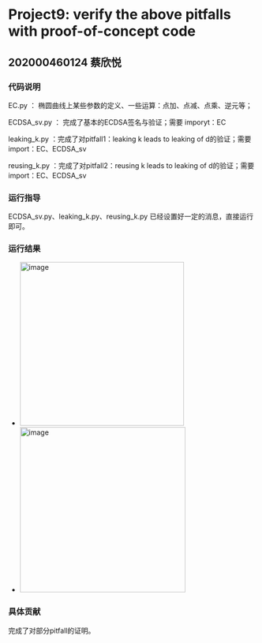 # Project9: verify the above pitfalls with proof-of-concept code


## 202000460124 蔡欣悦

### 代码说明

EC.py ： 椭圆曲线上某些参数的定义、一些运算：点加、点减、点乘、逆元等；

ECDSA_sv.py ： 完成了基本的ECDSA签名与验证；需要 imporyt：EC

leaking_k.py ：完成了对pitfall1：leaking k leads to leaking of d的验证；需要 import：EC、ECDSA_sv

reusing_k.py ：完成了对pitfall2：reusing k leads to leaking of d的验证；需要 import：EC、ECDSA_sv

### 运行指导

ECDSA_sv.py、leaking_k.py、reusing_k.py 已经设置好一定的消息，直接运行即可。

### 运行结果

- <img width="332" alt="image" src="https://user-images.githubusercontent.com/105582476/180727165-ece6389b-7691-4602-b9b7-394f1e8751a3.png">

- <img width="335" alt="image" src="https://user-images.githubusercontent.com/105582476/180727284-fbbee04d-6f56-4b61-ab6a-5ffaeaabe70f.png">


### 具体贡献

完成了对部分pitfall的证明。

